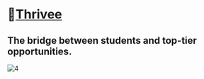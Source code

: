 # 💍[Thrivee](https://www.wethrivee.com)

The bridge between students and top-tier opportunities.
---
![4](https://user-images.githubusercontent.com/61619525/183483355-fa6a0362-fcaf-45bd-87d7-714b4d8ca7dc.png)

<!--

**Here are some ideas to get you started:**

🙋‍♀️ A short introduction - what is your organization all about?
🌈 Contribution guidelines - how can the community get involved?
👩‍💻 Useful resources - where can the community find your docs? Is there anything else the community should know?
🍿 Fun facts - what does your team eat for breakfast?
🧙 Remember, you can do mighty things with the power of [Markdown](https://docs.github.com/github/writing-on-github/getting-started-with-writing-and-formatting-on-github/basic-writing-and-formatting-syntax)
-->
